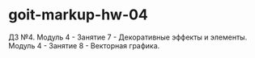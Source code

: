 # goit-markup-hw-04
ДЗ №4. Модуль 4 - Занятие 7 - Декоративные эффекты и элементы. Модуль 4 - Занятие 8 - Векторная графика.
